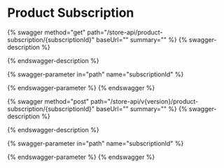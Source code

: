 # Product Subscription

{% swagger method="get" path="/store-api/product-subscription/{subscriptionId}" baseUrl="" summary="" %}
{% swagger-description %}

{% endswagger-description %}

{% swagger-parameter in="path" name="subscriptionId" %}

{% endswagger-parameter %}
{% endswagger %}

{% swagger method="post" path="/store-api/v{version}/product-subscription/{subscriptionId}" baseUrl="" summary="" %}
{% swagger-description %}

{% endswagger-description %}

{% swagger-parameter in="path" name="subscriptionId" %}

{% endswagger-parameter %}
{% endswagger %}
